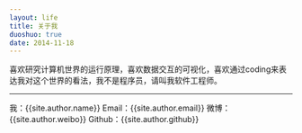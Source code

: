 ```yaml
---
layout: life
title: 关于我
duoshuo: true
date: 2014-11-18
---
```


> 
喜欢研究计算机世界的运行原理，喜欢数据交互的可视化，喜欢通过coding来表达我对这个世界的看法，我不是程序员，请叫我软件工程师。

*****

我：{{site.author.name}}
Email：{{site.author.email}}
微博：{{site.author.weibo}}
Github：{{site.author.github}}


